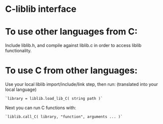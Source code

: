 C-liblib interface
==================

# To use other languages from C:
Include liblib.h, and compile against liblib.c in order to access liblib functionality.

# To use C from other languages:
Use your local liblib import/include/link step, then run: (translated into your local language)

	`library = liblib.load_lib_C( string path )`

Next you can run C functions with:

	`liblib.call_C( library, "function", arguments ... )`


